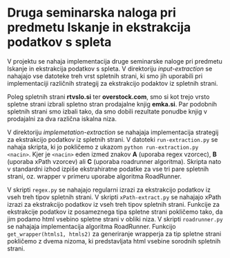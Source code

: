 # Druga seminarska naloga pri predmetu Iskanje in ekstrakcija podatkov s spleta

V projektu se nahaja implementacija druge seminarske naloge pri predmetu Iskanje 
in ekstrakcija podatkov s spleta.
V direktoriju *input-extraction* se nahajajo vse datoteke treh vrst spletnih strani,
ki smo jih uporabili pri implementaciji različnih strategij za ekstrakcijo podaktov
iz spletnih strani.

Poleg spletnih strani **rtvslo.si** ter **overstock.com**, smo si kot trejo vrsto
spletne strani izbrali spletno stran prodajalne knjig **emka.si**.
Par podobnih spletnih strani smo izbali tako, da smo dobili rezultate ponudbe knjig
v prodajalni za dva različna iskalna niza.

V direktoriju *implemetation-extraction* se nahajaja implementacija strategij za
ekstrakcijo podatkov iz spletnih strani.
V datoteki `run-extraction.py` se nahaja skripta, ki jo pokličemo z ukazom
`python run-extraction.py <nacin>`.
Kjer je `<nacin>` eden izmed znakov **A** (uporaba regex vzorcec), **B** (uporaba
xPath vzorcev) ali **C** (uporaba roadrunner algoritma).
Skripta nato v standardni izhod izpiše ekstrahiratne podatke za vse tri pare spletnih
strani, oz. wrapper v primeru uporabe algoritma RoadRunner.

V skripti `regex.py` se nahajajo regularni izrazi za ekstrakcijo podatkov iz vseh treh
tipov spletnih strani.
V skripti `xPath-extract.py` se nahajajo xPath izrazi za ekstrakcijo podatkov iz vseh treh
tipov spletnih strani.
Funkcije za ekstrakcije podatkov iz posameznega tipa spletne strani pokličemo tako, da
jim podamo html vsebino spletne strani v obliki niza.
V skripti `roadrunner.py` se nahajaja implementacija algoritma RoadRunner.
Funkcijo `get_wrapper(htmls1, htmls2)` za generiranje wrapperja za tip spletne strani pokličemo z dvema nizoma, ki
predstavljata html vsebine sorodnih spletnih strani.